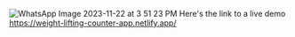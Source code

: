 ![WhatsApp Image 2023-11-22 at 3 51 23 PM](https://github.com/FranklinKED/Weight-Lifting-Counter-App/assets/71602470/2cdc064a-18ab-4f11-85e5-9267fc6166c0)
Here's the link to a live demo
https://weight-lifting-counter-app.netlify.app/


